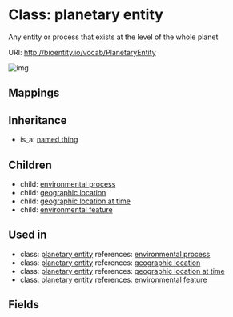 # Class: planetary entity


Any entity or process that exists at the level of the whole planet

URI: http://bioentity.io/vocab/PlanetaryEntity

![img](http://yuml.me/diagram/nofunky/class/\[NamedThing]^-\[PlanetaryEntity],%20\[PlanetaryEntity]^-\[EnvironmentalFeature],%20\[PlanetaryEntity]^-\[EnvironmentalProcess],%20\[PlanetaryEntity]^-\[GeographicLocation],%20\[PlanetaryEntity]^-\[GeographicLocationAtTime],%20)
## Mappings

## Inheritance

 *  is_a: [named thing](NamedThing.md)
## Children

 *  child: [environmental process](EnvironmentalProcess.md)
 *  child: [geographic location](GeographicLocation.md)
 *  child: [geographic location at time](GeographicLocationAtTime.md)
 *  child: [environmental feature](EnvironmentalFeature.md)
## Used in

 *  class: [planetary entity](PlanetaryEntity.md) references: [environmental process](EnvironmentalProcess.md)
 *  class: [planetary entity](PlanetaryEntity.md) references: [geographic location](GeographicLocation.md)
 *  class: [planetary entity](PlanetaryEntity.md) references: [geographic location at time](GeographicLocationAtTime.md)
 *  class: [planetary entity](PlanetaryEntity.md) references: [environmental feature](EnvironmentalFeature.md)
## Fields

